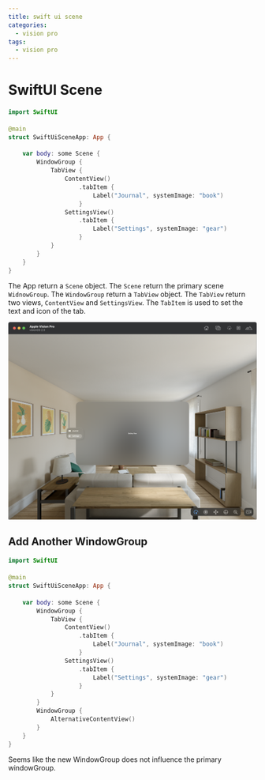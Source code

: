 ```yaml
---
title: swift ui scene
categories:
  - vision pro
tags:
  - vision pro
---
```


# SwiftUI Scene
```swift
import SwiftUI

@main
struct SwiftUiSceneApp: App {
    
    var body: some Scene {
        WindowGroup {
            TabView {
                ContentView()
                    .tabItem {
                        Label("Journal", systemImage: "book")
                    }
                SettingsView()
                    .tabItem {
                        Label("Settings", systemImage: "gear")
                    }
            }
        }
    }
}
```
The App return a `Scene` object.
The `Scene` return the primary scene `WidnowGroup`.
The `WindowGroup` return a `TabView` object.
The `TabView` return two views, `ContentView` and `SettingsView`.
The `TabItem` is used to set the text and icon of the tab.

<img src="/images/visionOs/swiftUiScene.png" width="600" height="400" alt="Swift UI Scene">

## Add Another WindowGroup
```swift
import SwiftUI

@main
struct SwiftUiSceneApp: App {
    
    var body: some Scene {
        WindowGroup {
            TabView {
                ContentView()
                    .tabItem {
                        Label("Journal", systemImage: "book")
                    }
                SettingsView()
                    .tabItem {
                        Label("Settings", systemImage: "gear")
                    }
            }
        }
        WindowGroup {
            AlternativeContentView()
        }
    }
}
```
Seems like the new WindowGroup does not influence the primary windowGroup.